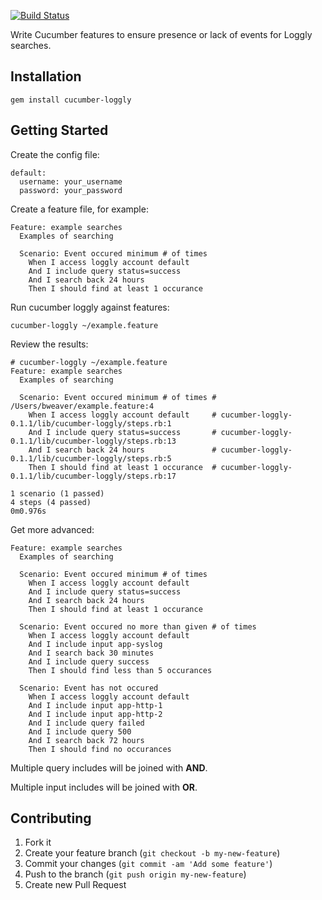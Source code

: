 [![Build Status](https://secure.travis-ci.org/brettweavnet/cucumber-loggly.png)](http://travis-ci.org/brettweavnet/cucumber-loggly)

Write Cucumber features to ensure presence or lack of events for Loggly searches.

## Installation

```
gem install cucumber-loggly
```

## Getting Started

Create the config file:

```
default:
  username: your_username
  password: your_password
```

Create a feature file, for example:

```
Feature: example searches
  Examples of searching

  Scenario: Event occured minimum # of times
    When I access loggly account default
    And I include query status=success
    And I search back 24 hours
    Then I should find at least 1 occurance
```

Run cucumber loggly against features:

```
cucumber-loggly ~/example.feature
```

Review the results:

```
# cucumber-loggly ~/example.feature
Feature: example searches
  Examples of searching

  Scenario: Event occured minimum # of times # /Users/bweaver/example.feature:4
    When I access loggly account default     # cucumber-loggly-0.1.1/lib/cucumber-loggly/steps.rb:1
    And I include query status=success       # cucumber-loggly-0.1.1/lib/cucumber-loggly/steps.rb:13
    And I search back 24 hours               # cucumber-loggly-0.1.1/lib/cucumber-loggly/steps.rb:5
    Then I should find at least 1 occurance  # cucumber-loggly-0.1.1/lib/cucumber-loggly/steps.rb:17

1 scenario (1 passed)
4 steps (4 passed)
0m0.976s
```

Get more advanced:

```
Feature: example searches
  Examples of searching

  Scenario: Event occured minimum # of times
    When I access loggly account default
    And I include query status=success
    And I search back 24 hours
    Then I should find at least 1 occurance

  Scenario: Event occured no more than given # of times
    When I access loggly account default
    And I include input app-syslog
    And I search back 30 minutes
    And I include query success
    Then I should find less than 5 occurances

  Scenario: Event has not occured
    When I access loggly account default
    And I include input app-http-1
    And I include input app-http-2
    And I include query failed
    And I include query 500
    And I search back 72 hours
    Then I should find no occurances
```

Multiple query includes will be joined with **AND**.

Multiple input includes will be joined with **OR**.

## Contributing

1. Fork it
2. Create your feature branch (`git checkout -b my-new-feature`)
3. Commit your changes (`git commit -am 'Add some feature'`)
4. Push to the branch (`git push origin my-new-feature`)
5. Create new Pull Request
